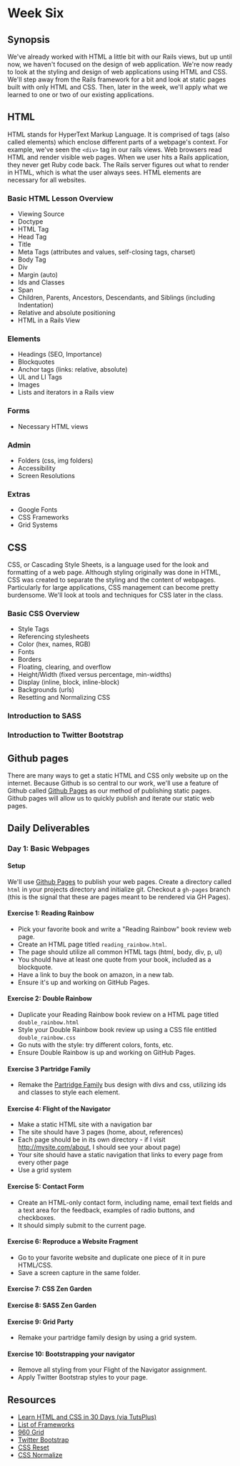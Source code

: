# Week Six
## Synopsis
We've already worked with HTML a little bit with our Rails views, but up until now, we haven't focused on the design of web application. We're now ready to look at the styling and design of web applications using HTML and CSS. We'll step away from the Rails framework for a bit and look at static pages built with only HTML and CSS. Then, later in the week, we'll apply what we learned to one or two of our existing applications. 

## HTML
HTML stands for HyperText Markup Language. It is comprised of tags (also called elements) which enclose different parts of a webpage's context. For example, we've seen the `<div>` tag in our rails views. Web browsers read HTML and render visible web pages. When we user hits a Rails application, they never get Ruby code back. The Rails server figures out what to render in HTML, which is what the user always sees. HTML elements are necessary for all websites. 

### Basic HTML Lesson Overview
- Viewing Source
- Doctype
- HTML Tag
- Head Tag
- Title
- Meta Tags (attributes and values, self-closing tags, charset)
- Body Tag
- Div 
- Margin (auto)
- Ids and Classes
- Span
- Children, Parents, Ancestors, Descendants, and Siblings (including Indentation)
- Relative and absolute positioning
- HTML in a Rails View

### Elements
- Headings (SEO, Importance)
- Blockquotes
- Anchor tags (links: relative, absolute)
- UL and LI Tags
- Images
- Lists and iterators in a Rails view

### Forms
- Necessary HTML views

### Admin
- Folders (css, img folders)
- Accessibility
- Screen Resolutions

### Extras
- Google Fonts
- CSS Frameworks 
- Grid Systems

## CSS
CSS, or Cascading Style Sheets, is a language used for the look and formatting of a web page. Although styling originally was done in HTML, CSS was created to separate the styling and the content of webpages. Particularly for large applications, CSS management can become pretty burdensome. We'll look at tools and techniques for CSS later in the class. 

### Basic CSS Overview
- Style Tags
- Referencing stylesheets
- Color (hex, names, RGB)
- Fonts 
- Borders
- Floating, clearing, and overflow
- Height/Width (fixed versus percentage, min-widths)
- Display (inline, block, inline-block)
- Backgrounds (urls)
- Resetting and Normalizing CSS

### Introduction to SASS

### Introduction to Twitter Bootstrap

## Github pages
There are many ways to get a static HTML and CSS only website up on the internet. Because Github is so central to our work, we'll use a feature of Github called [Github Pages](http://pages.github.com/) as our method of publishing static pages. Github pages will allow us to quickly publish and iterate our static web pages.

## Daily Deliverables
### Day 1: Basic Webpages
#### Setup
We'll use [Github Pages](http://pages.github.com/) to publish your web pages. Create a directory called <code>html</code> in your projects directory and initialize git. Checkout a `gh-pages` branch (this is the signal that these are pages meant to be rendered via GH Pages). 

#### Exercise 1: Reading Rainbow
- Pick your favorite book and write a "Reading Rainbow" book review web page.
- Create an HTML page titled `reading_rainbow.html`.
- The page should utilize all common HTML tags (html, body, div, p, ul)
- You should have at least one quote from your book, included as a blockquote.
- Have a link to buy the book on amazon, in a new tab.
- Ensure it's up and working on GitHub Pages.

#### Exercise 2: Double Rainbow
- Duplicate your Reading Rainbow book review on a HTML page titled `double_rainbow.html`
- Style your Double Rainbow book review up using a CSS file entitled `double_rainbow.css`
- Go nuts with the style: try different colors, fonts, etc.
- Ensure Double Rainbow is up and working on GitHub Pages.

#### Exercise 3 Partridge Family
- Remake the [Partridge Family](http://derbyimages.woot.com/RobGlenn/Pong_in_the_style_of_De_Stijl-n67ga5-d.jpg) bus design with divs and css, utilizing ids and classes to style each element.

#### Exercise 4: Flight of the Navigator
- Make a static HTML site with a navigation bar
- The site should have 3 pages (home, about, references)
- Each page should be in its own directory - if I visit http://mysite.com/about, I should see your about page)
- Your site should have a static navigation that links to every page from every other page
- Use a grid system 

#### Exercise 5: Contact Form
- Create an HTML-only contact form, including name, email text fields and a text area for the feedback, examples of radio buttons, and checkboxes.
- It should simply submit to the current page. 

#### Exercise 6: Reproduce a Website Fragment
- Go to your favorite website and duplicate one piece of it in pure HTML/CSS.
- Save a screen capture in the same folder.

#### Exercise 7: CSS Zen Garden

#### Exercise 8: SASS Zen Garden

#### Exercise 9: Grid Party
- Remake your partridge family design by using a grid system. 

#### Exercise 10: Bootstrapping your navigator
- Remove all styling from your Flight of the Navigator assignment. 
- Apply Twitter Bootstrap styles to your page.

## Resources
- [Learn HTML and CSS in 30 Days (via TutsPlus)](http://learncss.tutsplus.com/)
- [List of Frameworks](http://line25.com/articles/which-responsive-frameworks-are-designers-using)
- [960 Grid](http://960.gs/)
- [Twitter Bootstrap](http://twitter.github.io/bootstrap/index.html)
- [CSS Reset](http://meyerweb.com/eric/tools/css/reset/)
- [CSS Normalize](http://necolas.github.io/normalize.css/)






  

  
  
  
